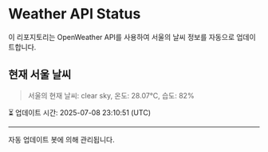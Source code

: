 
# Weather API Status

이 리포지토리는 OpenWeather API를 사용하여 서울의 날씨 정보를 자동으로 업데이트합니다.

## 현재 서울 날씨
> 서울의 현재 날씨: clear sky, 온도: 28.07°C, 습도: 82%

⏳ 업데이트 시간: 2025-07-08 23:10:51 (UTC)

---
자동 업데이트 봇에 의해 관리됩니다.

